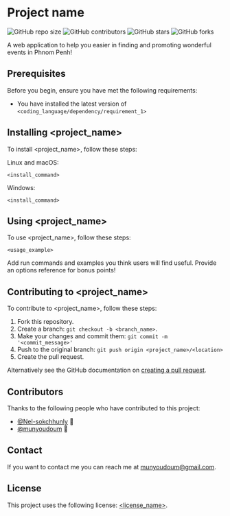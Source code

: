 # Project name

<!--- These are examples. See https://shields.io for others or to customize this set of shields. You might want to include dependencies, project status and licence info here --->
![GitHub repo size](https://img.shields.io/github/repo-size/penhwonders/frontend)
![GitHub contributors](https://img.shields.io/github/contributors/penhwonders/frontend)
![GitHub stars](https://img.shields.io/github/stars/penhwonders/frontend?style=social)
![GitHub forks](https://img.shields.io/github/forks/penhwonders/frontend?style=social)

A web application to help you easier in finding and promoting wonderful events in Phnom Penh!

## Prerequisites

Before you begin, ensure you have met the following requirements:
* You have installed the latest version of `<coding_language/dependency/requirement_1>`

## Installing <project_name>

To install <project_name>, follow these steps:

Linux and macOS:
```
<install_command>
```

Windows:
```
<install_command>
```
## Using <project_name>

To use <project_name>, follow these steps:

```
<usage_example>
```

Add run commands and examples you think users will find useful. Provide an options reference for bonus points!

## Contributing to <project_name>
<!--- If your README is long or you have some specific process or steps you want contributors to follow, consider creating a separate CONTRIBUTING.md file--->
To contribute to <project_name>, follow these steps:

1. Fork this repository.
2. Create a branch: `git checkout -b <branch_name>`.
3. Make your changes and commit them: `git commit -m '<commit_message>'`
4. Push to the original branch: `git push origin <project_name>/<location>`
5. Create the pull request.

Alternatively see the GitHub documentation on [creating a pull request](https://help.github.com/en/github/collaborating-with-issues-and-pull-requests/creating-a-pull-request).

## Contributors

Thanks to the following people who have contributed to this project:

* [@Nel-sokchhunly](https://github.com/nel-sokchhunly) 🐛
* [@munyoudoum](https://github.com/munyoudoum) 📖

## Contact

If you want to contact me you can reach me at <munyoudoum@gmail.com>.

## License
<!--- If you're not sure which open license to use see https://choosealicense.com/--->

This project uses the following license: [<license_name>](<link>).
